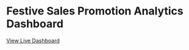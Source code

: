 # Festive Sales Promotion Analytics Dashboard
[View Live Dashboard](https://app.powerbi.com/view?r=eyJrIjoiNWYxZTQxYmMtNmRkYS00NTI0LWFlNjEtZGQ3N2VmMmU5YjQ3IiwidCI6IjAzMWEzYmJjLWNmN2MtNGUyYi05NmVjLTg2NzU1NTU0MGExYyJ9)

